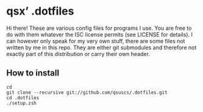 # qsx’ .dotfiles
Hi there!  These are various config files for programs I use.  You are free to
do with them whatever the ISC license permits (see LICENSE for details).  I can
however only speak for my very own stuff, there are some files not written by
me in this repo.  They are either git submodules and therefore not exactly part
of this distribution or carry their own header.

## How to install
```
cd
git clone --recursive git://github.com/qsuscs/.dotfiles.git
cd .dotfiles
./setup.zsh
```
